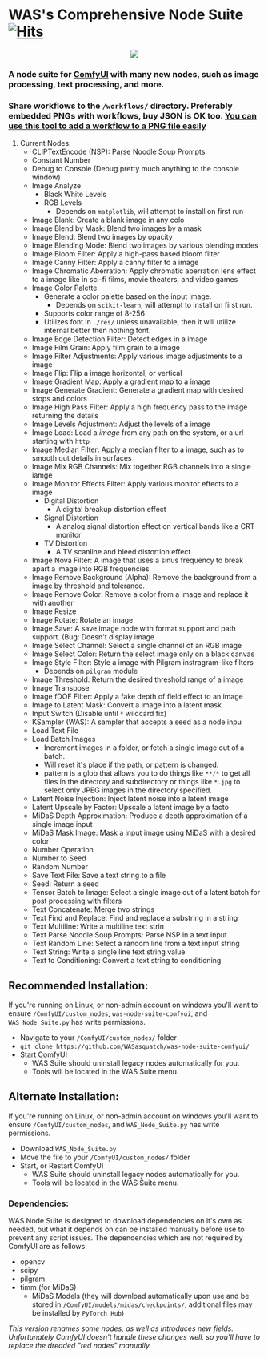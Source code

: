 # WAS's Comprehensive Node Suite [![Hits](https://hits.seeyoufarm.com/api/count/incr/badge.svg?url=https%3A%2F%2Fgithub.com%2FWASasquatch%2Fwas-node-suite-comfyui&count_bg=%233D9CC8&title_bg=%23555555&icon=&icon_color=%23E7E7E7&title=hits&edge_flat=false)](https://hits.seeyoufarm.com)

<p align="center">
    <img src="https://user-images.githubusercontent.com/1151589/228982359-4a6215cc-3ca9-4c24-8a7b-d229d7bce277.png">
</p>

### A node suite for [ComfyUI](https://github.com/comfyanonymous/ComfyUI) with many new nodes, such as image processing, text processing, and more. 

### Share workflows to the `/workflows/` directory. Preferably embedded PNGs with workflows, buy JSON is OK too. [You can use this tool to add a workflow to a PNG file easily](https://colab.research.google.com/drive/1hQMjNUdhMQ3rw1Wcm3_umvmOMeS_K4s8?usp=sharing)


1. Current Nodes:
    - CLIPTextEncode (NSP): Parse Noodle Soup Prompts
    - Constant Number
    - Debug to Console (Debug pretty much anything to the console window)
    - Image Analyze
      - Black White Levels
      - RGB Levels
        - Depends on `matplotlib`, will attempt to install on first run
    - Image Blank: Create a blank image in any colo
    - Image Blend by Mask: Blend two images by a mask
    - Image Blend: Blend two images by opacity
    - Image Blending Mode: Blend two images by various blending modes
    - Image Bloom Filter: Apply a high-pass based bloom filter
    - Image Canny Filter: Apply a canny filter to a image
    - Image Chromatic Aberration: Apply chromatic aberration lens effect to a image like in sci-fi films, movie theaters, and video games
    - Image Color Palette
      - Generate a color palette based on the input image. 
        - Depends on `scikit-learn`, will attempt to install on first run. 
      - Supports color range of 8-256
      - Utilizes font in `./res/` unless unavailable, then it will utilize internal better then nothing font. 
    - Image Edge Detection Filter: Detect edges in a image
    - Image Film Grain: Apply film grain to a image
    - Image Filter Adjustments: Apply various image adjustments to a image
    - Image Flip: Flip a image horizontal, or vertical
    - Image Gradient Map: Apply a gradient map to a image
    - Image Generate Gradient: Generate a gradient map with desired stops and colors
    - Image High Pass Filter: Apply a high frequency pass to the image returning the details
    - Image Levels Adjustment: Adjust the levels of a image
    - Image Load: Load a *image* from any path on the system, or a url starting with `http`
    - Image Median Filter: Apply a median filter to a image, such as to smooth out details in surfaces
    - Image Mix RGB Channels: Mix together RGB channels into a single iamge
    - Image Monitor Effects Filter: Apply various monitor effects to a image
      - Digital Distortion
        - A digital breakup distortion effect
      - Signal Distortion
        - A analog signal distortion effect on vertical bands like a CRT monitor
      - TV Distortion
        - A TV scanline and bleed distortion effect
    - Image Nova Filter: A image that uses a sinus frequency to break apart a image into RGB frequencies
    - Image Remove Background (Alpha): Remove the background from a image by threshold and tolerance. 
    - Image Remove Color: Remove a color from a image and replace it with another
    - Image Resize
    - Image Rotate: Rotate an image
    - Image Save: A save image node with format support and path support. (Bug: Doesn't display image
    - Image Select Channel: Select a single channel of an RGB image
    - Image Select Color: Return the select image only on a black canvas
    - Image Style Filter: Style a image with Pilgram instragram-like filters
      - Depends on `pilgram` module
    - Image Threshold: Return the desired threshold range of a image
    - Image Transpose
    - Image fDOF Filter: Apply a fake depth of field effect to an image
    - Image to Latent Mask: Convert a image into a latent mask
    - Input Switch  (Disable until `*` wildcard fix)
    - KSampler (WAS): A sampler that accepts a seed as a node inpu
    - Load Text File
    - Load Batch Images
      - Increment images in a folder, or fetch a single image out of a batch.
      - Will reset it's place if the path, or pattern is changed.
      - pattern is a glob that allows you to do things like `**/*` to get all files in the directory and subdirectory
        or things like `*.jpg` to select only JPEG images in the directory specified. 
    - Latent Noise Injection: Inject latent noise into a latent image
    - Latent Upscale by Factor: Upscale a latent image by a facto
    - MiDaS Depth Approximation: Produce a depth approximation of a single image input
    - MiDaS Mask Image: Mask a input image using MiDaS with a desired color
    - Number Operation
    - Number to Seed
    - Random Number
    - Save Text File: Save a text string to a file
    - Seed: Return a seed
    - Tensor Batch to Image: Select a single image out of a latent batch for post processing with filters
    - Text Concatenate: Merge two strings
    - Text Find and Replace: Find and replace a substring in a string
    - Text Multiline: Write a multiline text strin
    - Text Parse Noodle Soup Prompts: Parse NSP in a text input
    - Text Random Line: Select a random line from a text input string
    - Text String: Write a single line text string value
    - Text to Conditioning: Convert a text string to conditioning.

## Recommended Installation:
If you're running on Linux, or non-admin account on windows you'll want to ensure `/ComfyUI/custom_nodes`, `was-node-suite-comfyui`, and `WAS_Node_Suite.py` has write permissions.

  - Navigate to your `/ComfyUI/custom_nodes/` folder
  - `git clone https://github.com/WASasquatch/was-node-suite-comfyui/`
  - Start ComfyUI
    - WAS Suite should uninstall legacy nodes automatically for you.
    - Tools will be located in the WAS Suite menu.
    
## Alternate Installation:
If you're running on Linux, or non-admin account on windows you'll want to ensure `/ComfyUI/custom_nodes`, and `WAS_Node_Suite.py` has write permissions.

  - Download `WAS_Node_Suite.py`
  - Move the file to your `/ComfyUI/custom_nodes/` folder
  - Start, or Restart ComfyUI
    - WAS Suite should uninstall legacy nodes automatically for you.
    - Tools will be located in the WAS Suite menu.
      
### Dependencies:
WAS Node Suite is designed to download dependencies on it's own as needed, but what it depends on can be installed manually before use to prevent any script issues. The dependencies which are not required by ComfyUI are as follows: 
  - opencv
  - scipy
  - pilgram
  - timm (for MiDaS)
    - MiDaS Models (they will download automatically upon use and be stored in `/ComfyUI/models/midas/checkpoints/`, additional files may be installed by `PyTorch Hub`)

*This version renames some nodes, as well as introduces new fields. Unfortunately ComfyUI doesn't handle these changes well, so you'll have to replace the dreaded "red nodes" manually.*
